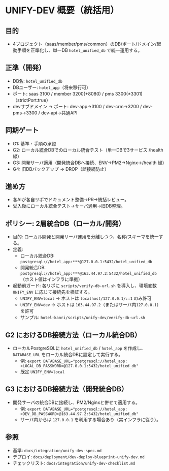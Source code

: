 # UNIFY-DEV 概要（統括用）

## 目的
- 4プロジェクト（saas/member/pms/common）のDB/ポート/ドメイン/起動手順を正準化し、単一DB `hotel_unified_db` で統一運用する。

## 正準（開発）
- DB名: `hotel_unified_db`
- DBユーザー: `hotel_app`（将来移行可）
- ポート: saas 3100 / member 3200(+8080) / pms 3300(±3301)（strictPort:true）
- devサブドメイン → ポート: dev-app→3100 / dev-crm→3200 / dev-pms→3300 / dev-api→共通API

## 同期ゲート
- G1: 基準・手順の承認
- G2: ローカル統合DBでのローカル統合テスト（単一DBで3サービス /health 緑）
- G3: 開発サーバ適用（開発統合DBへ接続、ENV→PM2→Nginx→/health 緑）
- G4: 旧DBバックアップ → DROP（誤接続防止）

## 進め方
- 各AIが各自リポでドキュメント整備→PR→統括レビュー。
- 受入後にローカル統合テスト→サーバ適用→旧DB整理。

## ポリシー: 2層統合DB（ローカル/開発）
- 目的: ローカル開発と開発サーバ運用を分離しつつ、名称/スキーマを統一する。
- 定義:
  - ローカル統合DB: `postgresql://hotel_app:***@127.0.0.1:5432/hotel_unified_db`
  - 開発統合DB: `postgresql://hotel_app:***@163.44.97.2:5432/hotel_unified_db`（ホスト値はインフラに準拠）
- 起動前ガード: 各リポに `scripts/verify-db-url.sh` を導入し、環境変数 `UNIFY_ENV` に応じて接続先を検証する。
  - `UNIFY_ENV=local` → ホストは `localhost/127.0.0.1/::1` のみ許可
  - `UNIFY_ENV=dev`   → ホストは `163.44.97.2`（またはサーバ内`127.0.0.1`）を許可
  - サンプル: `hotel-kanri/scripts/unify-dev/verify-db-url.sh`

## G2 におけるDB接続方法（ローカル統合DB）
- ローカルPostgreSQLに `hotel_unified_db` / `hotel_app` を作成し、`DATABASE_URL` をローカル統合DBに設定して実行する。
  - 例: `export DATABASE_URL="postgresql://hotel_app:<LOCAL_DB_PASSWORD>@127.0.0.1:5432/hotel_unified_db"`
  - 既定 `UNIFY_ENV=local`

## G3 におけるDB接続方法（開発統合DB）
- 開発サーバの統合DBに接続し、PM2/Nginxと併せて適用する。
  - 例: `export DATABASE_URL="postgresql://hotel_app:<DEV_DB_PASSWORD>@163.44.97.2:5432/hotel_unified_db"`
  - サーバ内からは `127.0.0.1` を利用する場合あり（実インフラに従う）。

## 参照
- 基準: `docs/integration/unify-dev-spec.md`
- デプロイ: `docs/deployment/dev-deploy-blueprint-unify-dev.md`
- チェックリスト: `docs/integration/unify-dev-checklist.md`
